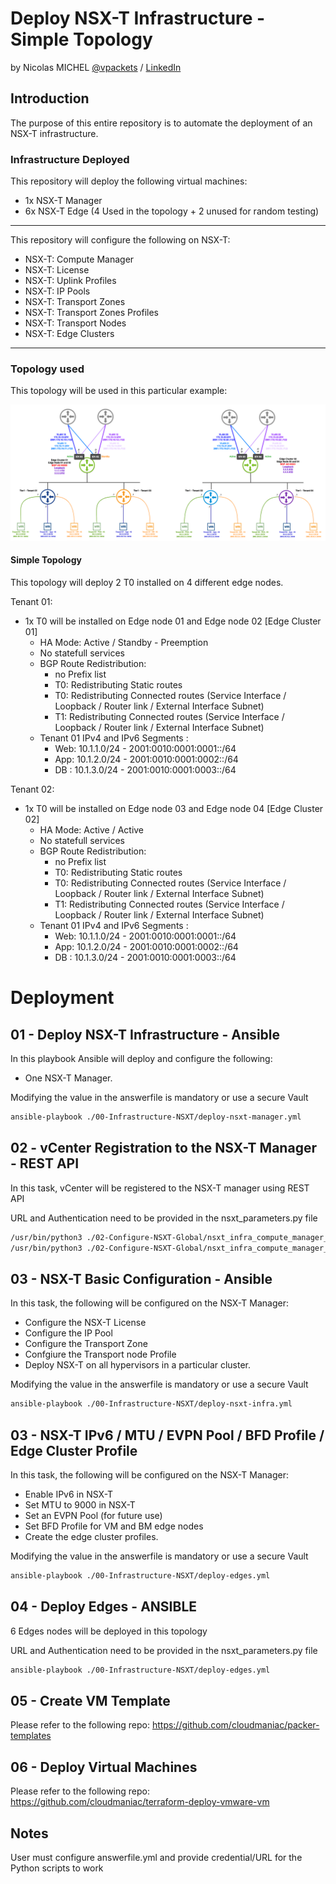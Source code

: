 # Deploy NSX-T Infrastructure - Simple Topology


by Nicolas MICHEL [@vpackets](https://twitter.com/vpackets) / [LinkedIn](https://www.linkedin.com/in/mclnicolas/) 


## Introduction

The purpose of this entire repository is to automate the deployment of an NSX-T infrastructure.

### Infrastructure Deployed

This repository will deploy the following virtual machines:

- 1x NSX-T Manager
- 6x NSX-T Edge (4 Used in the topology + 2 unused for random testing)
____

This repository will configure the following on NSX-T:
- NSX-T: Compute Manager
- NSX-T: License
- NSX-T: Uplink Profiles
- NSX-T: IP Pools
- NSX-T: Transport Zones
- NSX-T: Transport Zones Profiles
- NSX-T: Transport Nodes
- NSX-T: Edge Clusters
____

### Topology used

This topology will be used in this particular example:

![BGP P2P Topology](https://github.com/vmware-nsx/sddc-demos/blob/main/02-Deploy-NSXT-Topologies/01-BGP-P2P/NSX-T%20BGP%20P2P%20Topology.png)

#### Simple Topology

This topology will deploy 2 T0 installed on 4 different edge nodes.


Tenant 01:
- 1x T0 will be installed on Edge node 01 and Edge node 02 [Edge Cluster 01]
  - HA Mode: Active / Standby - Preemption
  - No statefull services
  - BGP Route Redistribution:
    - no Prefix list
    - T0: Redistributing Static routes
    - T0: Redistributing Connected routes (Service Interface / Loopback / Router link / External Interface Subnet)
    - T1: Redistributing Connected routes (Service Interface / Loopback / Router link / External Interface Subnet)
  - Tenant 01 IPv4 and IPv6 Segments :
    - Web: 10.1.1.0/24 - 2001:0010:0001:0001::/64
    - App: 10.1.2.0/24 - 2001:0010:0001:0002::/64
    - DB : 10.1.3.0/24 - 2001:0010:0001:0003::/64
 


Tenant 02:
- 1x T0 will be installed on Edge node 03 and Edge node 04 [Edge Cluster 02]
  - HA Mode: Active / Active
  - No statefull services
  - BGP Route Redistribution:
    - no Prefix list
    - T0: Redistributing Static routes
    - T0: Redistributing Connected routes (Service Interface / Loopback / Router link / External Interface Subnet)
    - T1: Redistributing Connected routes (Service Interface / Loopback / Router link / External Interface Subnet)
  - Tenant 01 IPv4 and IPv6 Segments :
    - Web: 10.1.1.0/24 - 2001:0010:0001:0001::/64
    - App: 10.1.2.0/24 - 2001:0010:0001:0002::/64
    - DB : 10.1.3.0/24 - 2001:0010:0001:0003::/64
 


# Deployment

## 01 - Deploy NSX-T Infrastructure - Ansible

In this playbook Ansible will deploy and configure the following:
 - One NSX-T Manager.

Modifying the value in the answerfile is mandatory or use a secure Vault

```zsh Ansible Code
ansible-playbook ./00-Infrastructure-NSXT/deploy-nsxt-manager.yml
```



## 02 - vCenter Registration to the NSX-T Manager - REST API

In this task, vCenter will be registered to the NSX-T manager using REST API

URL and Authentication need to be provided in the nsxt_parameters.py file

```zsh Bash Code
/usr/bin/python3 ./02-Configure-NSXT-Global/nsxt_infra_compute_manager_register.py
/usr/bin/python3 ./02-Configure-NSXT-Global/nsxt_infra_compute_manager_verify.py
```


## 03 - NSX-T Basic Configuration - Ansible

In this task, the following will be configured on the NSX-T Manager:

 - Configure the NSX-T License
 - Configure the IP Pool
 - Configure the Transport Zone
 - Confgiure the Transport node Profile
 - Deploy NSX-T on all hypervisors in a particular cluster.

Modifying the value in the answerfile is mandatory or use a secure Vault

```zsh Bash Code
ansible-playbook ./00-Infrastructure-NSXT/deploy-nsxt-infra.yml
```




## 03 - NSX-T IPv6 / MTU / EVPN Pool / BFD Profile / Edge Cluster Profile

In this task, the following will be configured on the NSX-T Manager:

 - Enable IPv6 in NSX-T
 - Set MTU to 9000 in NSX-T
 - Set an EVPN Pool (for future use)
 - Set BFD Profile for VM and BM edge nodes
 - Create the edge cluster profiles.


Modifying the value in the answerfile is mandatory or use a secure Vault

```zsh Bash Code
ansible-playbook ./00-Infrastructure-NSXT/deploy-edges.yml
```



## 04 - Deploy Edges - ANSIBLE

6 Edges nodes will be deployed in this topology

URL and Authentication need to be provided in the nsxt_parameters.py file

```zsh Bash Code
ansible-playbook ./00-Infrastructure-NSXT/deploy-edges.yml
```

## 05 - Create VM Template

Please refer to the following repo:  https://github.com/cloudmaniac/packer-templates

## 06 - Deploy Virtual Machines

Please refer to the following repo:  https://github.com/cloudmaniac/terraform-deploy-vmware-vm













## Notes 
User must configure answerfile.yml and provide credential/URL for the Python scripts to work